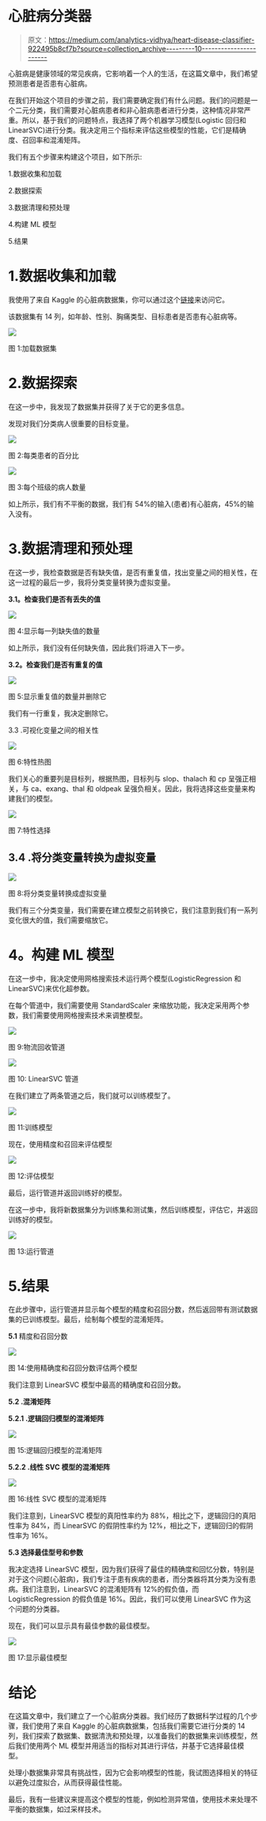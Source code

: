 # 心脏病分类器

> 原文：<https://medium.com/analytics-vidhya/heart-disease-classifier-922495b8cf7b?source=collection_archive---------10----------------------->

心脏病是健康领域的常见疾病，它影响着一个人的生活，在这篇文章中，我们希望预测患者是否患有心脏病。

在我们开始这个项目的步骤之前，我们需要确定我们有什么问题。我们的问题是一个二元分类，我们需要对心脏病患者和非心脏病患者进行分类，这种情况非常严重。所以，基于我们的问题特点，我选择了两个机器学习模型(Logistic 回归和 LinearSVC)进行分类。我决定用三个指标来评估这些模型的性能，它们是精确度、召回率和混淆矩阵。

我们有五个步骤来构建这个项目，如下所示:

1.数据收集和加载

2.数据探索

3.数据清理和预处理

4.构建 ML 模型

5.结果

# 1.数据收集和加载

我使用了来自 Kaggle 的心脏病数据集，你可以通过这个[链接](https://www.kaggle.com/ronitf/heart-disease-uci)来访问它。

该数据集有 14 列，如年龄、性别、胸痛类型、目标患者是否患有心脏病等。

![](img/29924c992f057496288a2723f9d6717e.png)

图 1:加载数据集

# 2.数据探索

在这一步中，我发现了数据集并获得了关于它的更多信息。

发现对我们分类病人很重要的目标变量。

![](img/1ef31e05508d328c3f48541a1e759e05.png)

图 2:每类患者的百分比

![](img/f85c9f473d7f7159161667ecff47f485.png)

图 3:每个班级的病人数量

如上所示，我们有不平衡的数据，我们有 54%的输入(患者)有心脏病，45%的输入没有。

# 3.数据清理和预处理

在这一步，我检查数据是否有缺失值，是否有重复值，找出变量之间的相关性，在这一过程的最后一步，我将分类变量转换为虚拟变量。

**3.1。检查我们是否有丢失的值**

![](img/9f3968e3210b0b6f0ae31c9aa46ba7c4.png)

图 4:显示每一列缺失值的数量

如上所示，我们没有任何缺失值，因此我们将进入下一步。

**3.2。检查我们是否有重复的值**

![](img/ba978c7bf97293d4ca452e39815337e9.png)

图 5:显示重复值的数量并删除它

我们有一行重复，我决定删除它。

3.3 .可视化变量之间的相关性

![](img/58f8e1962aa70f5adce91f84b049d079.png)

图 6:特性热图

我们关心的重要列是目标列，根据热图，目标列与 slop、thalach 和 cp 呈强正相关，与 ca、exang、thal 和 oldpeak 呈强负相关。因此，我将选择这些变量来构建我们的模型。

![](img/82c51639827e812eada4e56589c1c17c.png)

图 7:特性选择

## 3.4 .将分类变量转换为虚拟变量

![](img/7e7ea3a3c1e5281dbd4a802a3e054b7b.png)

图 8:将分类变量转换成虚拟变量

我们有三个分类变量，我们需要在建立模型之前转换它，我们注意到我们有一系列变化很大的值，我们需要缩放它。

# **4。构建 ML 模型**

在这一步中，我决定使用网格搜索技术运行两个模型(LogisticRegression 和 LinearSVC)来优化超参数。

在每个管道中，我们需要使用 StandardScaler 来缩放功能，我决定采用两个参数，我们需要使用网格搜索技术来调整模型。

![](img/a1e2b2a66e95227edfe674ccc2a22379.png)

图 9:物流回收管道

![](img/26a805b78e28a0f580b816dadf31d2b8.png)

图 10: LinearSVC 管道

在我们建立了两条管道之后，我们就可以训练模型了。

![](img/23f7c09731cab7f2cae889d17848f5af.png)

图 11:训练模型

现在，使用精度和召回来评估模型

![](img/fb3b9a79fbfb87023252a222b20a66e1.png)

图 12:评估模型

最后，运行管道并返回训练好的模型。

在这一步中，我将新数据集分为训练集和测试集，然后训练模型，评估它，并返回训练好的模型。

![](img/cf3073d88d0d1240e4e125bf2b30f60b.png)

图 13:运行管道

# 5.结果

在此步骤中，运行管道并显示每个模型的精度和召回分数，然后返回带有测试数据集的已训练模型。最后，绘制每个模型的混淆矩阵。

**5.1** 精度和召回分数

![](img/de7f28b5bbfdbd7f07506031b5a51e0c.png)

图 14:使用精确度和召回分数评估两个模型

我们注意到 LinearSVC 模型中最高的精确度和召回分数。

**5.2 .混淆矩阵**

**5.2.1 .逻辑回归模型的混淆矩阵**

![](img/688d2e899d404b557ef0b0b59eb3aef0.png)

图 15:逻辑回归模型的混淆矩阵

**5.2.2 .线性 SVC 模型的混淆矩阵**

![](img/a8837335a479c9a43b7c566df782ebb8.png)

图 16:线性 SVC 模型的混淆矩阵

我们注意到，LinearSVC 模型的真阳性率约为 88%，相比之下，逻辑回归的真阳性率为 84%，而 LinearSVC 的假阴性率约为 12%，相比之下，逻辑回归的假阴性率为 16%。

**5.3 选择最佳型号和参数**

我决定选择 LinearSVC 模型，因为我们获得了最佳的精确度和回忆分数，特别是对于这个问题(心脏病)，我们专注于患有疾病的患者，而分类器将其分类为没有患病。我们注意到，LinearSVC 的混淆矩阵有 12%的假负值，而 LogisticRegression 的假负值是 16%。因此，我们可以使用 LinearSVC 作为这个问题的分类器。

现在，我们可以显示具有最佳参数的最佳模型。

![](img/1679fca10efa1e8da23554ddb656a155.png)

图 17:显示最佳模型

# 结论

在这篇文章中，我们建立了一个心脏病分类器。我们经历了数据科学过程的几个步骤，我们使用了来自 Kaggle 的心脏病数据集，包括我们需要它进行分类的 14 列，我们探索了数据集、数据清洗和预处理，以准备我们的数据集来训练模型，然后我们使用两个 ML 模型并用适当的指标对其进行评估，并基于它选择最佳模型。

处理小数据集非常具有挑战性，因为它会影响模型的性能，我试图选择相关的特征以避免过度拟合，从而获得最佳性能。

最后，我有一些建议来提高这个模型的性能，例如检测异常值，使用技术来处理不平衡的数据集，如过采样技术。